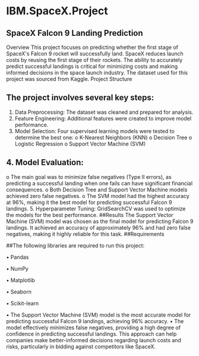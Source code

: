 # IBM.SpaceX.Project
## SpaceX Falcon 9 Landing Prediction
Overview
This project focuses on predicting whether the first stage of SpaceX's Falcon 9 rocket will successfully land. SpaceX reduces launch costs by reusing the first stage of their rockets. The ability to accurately predict successful landings is critical for minimizing costs and making informed decisions in the space launch industry. The dataset used for this project was sourced from Kaggle.
Project Structure
## The project involves several key steps:
1.	Data Preprocessing: The dataset was cleaned and prepared for analysis.
2.	Feature Engineering: Additional features were created to improve model performance.
3.	Model Selection: Four supervised learning models were tested to determine the best one:
o	K-Nearest Neighbors (KNN)
o	Decision Tree
o	Logistic Regression
o	Support Vector Machine (SVM)
## 4.	Model Evaluation:
o	The main goal was to minimize false negatives (Type II errors), as predicting a successful landing when one fails can have significant financial consequences.
o	Both Decision Tree and Support Vector Machine models achieved zero false negatives.
o	The SVM model had the highest accuracy at 96%, making it the best model for predicting successful Falcon 9 landings.
5.	Hyperparameter Tuning: GridSearchCV was used to optimize the models for the best performance.
##Results
The Support Vector Machine (SVM) model was chosen as the final model for predicting Falcon 9 landings. It achieved an accuracy of approximately 96% and had zero false negatives, making it highly reliable for this task.
##Requirements

##The following libraries are required to run this project:

•	Pandas

•	NumPy

•	Matplotlib

•	Seaborn

•	Scikit-learn

•	The Support Vector Machine (SVM) model is the most accurate model for predicting successful Falcon 9 landings, achieving 96% accuracy.
•	The model effectively minimizes false negatives, providing a high degree of confidence in predicting successful landings.
  This approach can help companies make better-informed decisions regarding launch costs and risks, particularly in bidding against competitors like SpaceX.

